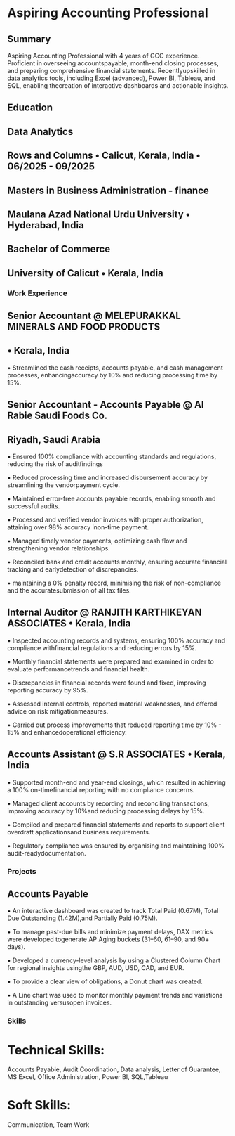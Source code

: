 # Aspiring Accounting Professional

## Summary 
Aspiring Accounting Professional with 4 years of GCC experience. Proficient in overseeing accountspayable, month-end closing processes, and preparing comprehensive financial statements. Recentlyupskilled in data analytics tools, including Excel (advanced), Power BI, Tableau, and SQL, enabling thecreation of interactive dashboards and actionable insights.

## Education 
## Data Analytics 
## Rows and Columns • Calicut, Kerala, India • 06/2025 - 09/2025

## Masters in Business Administration - finance 
## Maulana Azad National Urdu University • Hyderabad, India

## Bachelor of Commerce
## University of Calicut • Kerala, India

### Work Experience

## Senior Accountant @ MELEPURAKKAL MINERALS AND FOOD PRODUCTS 
  ## • Kerala, India

• Streamlined the cash receipts, accounts payable, and cash management processes, enhancingaccuracy by 10% and reducing processing time by 15%.

## Senior Accountant - Accounts Payable @ Al Rabie Saudi Foods Co. 
 ## Riyadh, Saudi Arabia

• Ensured 100% compliance with accounting standards and regulations, reducing the risk of auditfindings

• Reduced processing time and increased disbursement accuracy by streamlining the vendorpayment cycle.

• Maintained error-free accounts payable records, enabling smooth and successful audits.

• Processed and verified vendor invoices with proper authorization, attaining over 98% accuracy inon-time payment.

• Managed timely vendor payments, optimizing cash flow and strengthening vendor relationships.

• Reconciled bank and credit accounts monthly, ensuring accurate financial tracking and earlydetection of discrepancies.

• maintaining a 0% penalty record, minimising the risk of non-compliance and the accuratesubmission of all tax files.

##  Internal Auditor @ RANJITH KARTHIKEYAN ASSOCIATES • Kerala, India

• Inspected accounting records and systems, ensuring 100% accuracy and compliance withfinancial regulations and reducing errors by 15%.

• Monthly financial statements were prepared and examined in order to evaluate performancetrends and financial health.

• Discrepancies in financial records were found and fixed, improving reporting accuracy by 95%.

• Assessed internal controls, reported material weaknesses, and offered advice on risk mitigationmeasures.

• Carried out process improvements that reduced reporting time by 10% - 15% and enhancedoperational efficiency.

## Accounts Assistant @ S.R ASSOCIATES • Kerala, India

• Supported month-end and year-end closings, which resulted in achieving a 100% on-timefinancial reporting with no compliance concerns.

• Managed client accounts by recording and reconciling transactions, improving accuracy by 10%and reducing processing delays by 15%.

• Compiled and prepared financial statements and reports to support client overdraft applicationsand business requirements.

• Regulatory compliance was ensured by organising and maintaining 100% audit-readydocumentation.

### Projects
## Accounts Payable

• An interactive dashboard was created to track Total Paid (0.67M), Total Due Outstanding (1.42M),and Partially Paid (0.75M).

• To manage past-due bills and minimize payment delays, DAX metrics were developed togenerate AP Aging buckets (31–60, 61–90, and 90+ days).

• Developed a currency-level analysis by using a Clustered Column Chart for regional insights usingthe GBP, AUD, USD, CAD, and EUR.

• To provide a clear view of obligations, a Donut chart was created.

• A Line chart was used to monitor monthly payment trends and variations in outstanding versusopen invoices.

### Skills
# Technical Skills:

 Accounts Payable, Audit Coordination, Data analysis, Letter of Guarantee, MS Excel, Office Administration, Power BI, SQL,Tableau

# Soft Skills:

 Communication, Team Work


